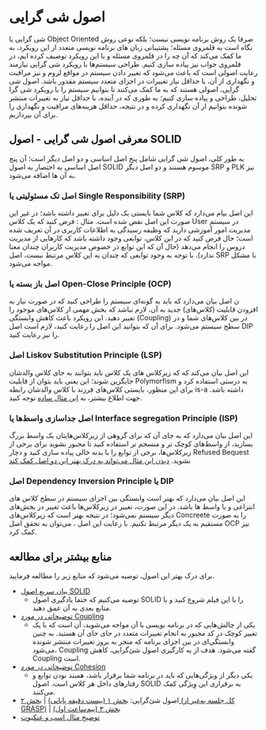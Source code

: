 # اصول شی گرایی
شی گرایی یا 
Object Oriented
 صرفا یک روش برنامه نویسی نیست؛ بلکه نوعی روش نگاه است به قلمروی مسئله؛ پشتیبانی زبان های برنامه نویسی متعدد از این رویکرد، به ما کمک می‌کند که آن چه را در قلمروی مسئله و با این رویکرد توصیف کرده ایم، در قلمروی جواب نیز پیاده سازی کنیم.
طراحی سیستم‌ها با رویکرد شی گرایی نیازمند رعایت اصولی است که باعث می‌شود که تغییر دادن سیستم در مواقع لزوم و نیز مراقبت و نگهداری از آن، با حداقل نیاز تغییرات در اجزای متعدد سیستم مقدور باشد.
اصول شی گرایی، اصولی هستند که به ما کمک می‌کنند تا بتوانیم سیستم را با رویکرد شی گرا تحلیل، طراحی و پیاده سازی کنیم؛ به طوری که در آینده، با حداقل نیاز به تغییرات منتشر شونده بتوانیم از آن نگهداری کرده و در نتیجه، حداقل هزینه‌های مراقبت و نگهداری را برای آن بپردازیم.
## معرفی اصول شی گرایی - اصول SOLID
به طور کلی، اصول شی گرایی شامل پنج اصل اساسی و دو اصل دیگر است؛ آن پنج اصل اساسی به اختصار به اصول 
SOLID
موسوم هستند و دو اصل دیگر 
SRP
و
PLK
نیز به آن ها اضافه می‌شود.
### اصل تک مسئولیتی یا Single Responsibility (SRP)
این اصل بیام می‌دارد که کلاس شما بایستی یک دلیل برای تغییر داشته باشد؛ در غیر این صورت این اصل نقض شده است.
مثال : فرض کنید که یک کلاس User در سیستم مدیریت امور آموزشی دارید که وظیفه رسیدگی به اطلاعات کاربری در آن تعریف شده است؛ حال فرض کنید که در این کلاس، توابعی وجود داشته باشد که کارهایی از مدیریت دروس را انجام می‌دهد (حال آن که این توابع در خصوص مدیریت کاربران چندان معنا ندارد). با توجه به وجود توابعی که چندان به این کلاس مرتبط نیست، اصل SRP با مشکل مواجه می‌شود.
### اصل باز بسته یا Open-Close Principle (OCP)
ن اصل بیان می‌دارد که باید به گونه‌ای سیستم را طراحی کنید که در صورت نیاز به افزودن قابلیت (کلاس‌های) جدید به آن، لازم نباشد که بخش مهمی از کلاس‌های موجود را تغییر دهید. این رویکرد باعث کاهش وابستگی (Coupling)
در بین کلاس‌های شما و در سطح سیستم می‌شود. برای آن که بتوانید این اصل را رعایت کنید، لازم است اصل DIP را نیز رعایت کنید.
### اصل Liskov Substitution Principle (LSP)
این اصل بیان می‌کند که که زیرکلاس های یک کلاس باید بتوانند به جای کلاس والدشان جایگزین شوند؛ این یعنی باید بتوان از قابلیت Polymorfism به درستی استفاده کرد و برای این منظور، بایستی کلاس‌های فرزند با کلاس والدشان رابطه is-a داشته باشد. جهت اطلاع بیشتر، به 
[این مثال ساده](https://github.com/ssc-public/Software-Engineering-Lab/blob/main/resources/SOLID/%D8%B9%D9%86%DA%A9%D8%A8%D9%88%D8%AA%20%D9%8A%DA%A9%20%D8%A7%D8%B3%D8%A8%20%D9%86%D9%8A%D8%B3%D8%AA.pdf)
توجه کنید.
### اصل جداسازی واسط‌ها یا Interface segregation Principle (ISP)
این اصل بیان می‌دارد که به جای آن که برای گروهی از زیرکلاس‌هایتان یک واسط بزرگ بسازید، از واسط‌های کوچک تر و منسجم تر استفاده کنید تا مجبور نشوید برای برخی از زیرکلاس‌ها، برخی از توابع را با بدنه خالی پیاده سازی کنید و دچار Refused Bequest نشوید. 
[دیدن این مثال می‌تواند به درک بهتر این دو اصل کمک کند](https://github.com/ssc-public/Software-Engineering-Lab/blob/main/resources/SOLID/%D8%B9%D9%86%DA%A9%D8%A8%D9%88%D8%AA%20%D9%8A%DA%A9%20%D8%A7%D8%B3%D8%A8%20%D9%86%D9%8A%D8%B3%D8%AA.pdf)

### اصل Dependency Inversion Principle یا DIP
این اصل بیان می‌دارد که بهتر است وابستگی بین اجزای سیستم در سطح کلاس های انتزاعی و یا واسط ها باشد. در این صورت، تغییر در زیرکلاس‌ها باعث تغییر در بخش‌های دیگر سیستم نمی‌شود؛ در نتیجه بهتر است که زیرکلاس‌های Concreete را به صورت مستقیم به یک دیگر مرتبط نکنیم. با رعایت این اصل ، می‌توان به تحقق اصل OCP نیز کمک کرد.

## منابع بیشتر برای مطالعه
برای درک بهتر این اصول، توصیه می‌شود که منابع زیر را مطالعه فرمایید.

- [بیان سریع اصول SOLID](https://aparat.com/v/NUPoJ)
  - توصیه می‌کنیم که حتما یادگیری اصول SOLID را با این فیلم شروع کنید و با منابع بعدی به آن عمق دهید.
- [توضیحاتی در مورد Coupling](https://web.archive.org/web/20240515000518/https://pages.cpsc.ucalgary.ca/~eberly/Courses/CPSC333/Lectures/Design/coupling.html)
  - یکی از چالش‌هایی که در برنامه نویسی با آن مواجه می‌شوید، آن است که با یک تغییر کوچک در کد مجبور به انجام تغییرات متعدد در جای جای آن هستید. به چنین وابستگی‌ای در بین اجزای برنامه که منجر به بروز تغییرات منتشر شونده می‌شود، Coupling گفته می‌شود. هدف از به کارگیری اصول شئ‌گرایی، کاهش Coupling است.
- [توضیحاتی در مورد Cohesion](https://web.archive.org/web/20240514234505/https://pages.cpsc.ucalgary.ca/~eberly/Courses/CPSC333/Lectures/Design/cohesion.html)
  - یکی دیگر از ویژگی‌هایی که باید در برنامه شما برقرار باشد، همبند بودن توابع و رفتارهای داخل هر کلاس است. اصول SOLID به برقراری این وِیژگی کمک می‌کنند.
- اصول شئ‌گرایی: [بخش ۱ (بیست دقیقه پایانی)](https://ocw.sharif.edu/course/385/session/id/8776) | [بخش ۲ (کل جلسه به‌غیر از GRASP)](https://ocw.sharif.edu/course/385/session/id/8777) | [بخش ۳ (نیم‌ساعت اول)](https://ocw.sharif.edu/course/385/session/id/8778)
- [توضیح مثال اسب و عنکبوت](https://github.com/ssc-public/Software-Engineering-Lab/blob/main/resources/SOLID/%D8%B9%D9%86%DA%A9%D8%A8%D9%88%D8%AA%20%D9%8A%DA%A9%20%D8%A7%D8%B3%D8%A8%20%D9%86%D9%8A%D8%B3%D8%AA.pdf)


